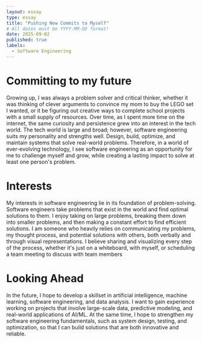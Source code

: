 ```yaml
---
layout: essay
type: essay
title: "Pushing New Commits to Myself"
# All dates must be YYYY-MM-DD format!
date: 2025-09-02
published: true
labels:
  - Software Engineering
---
```


<h1>Committing to my future</h1>
Growing up, I was always a problem solver and critical thinker, whether it was thinking of clever arguments to convince my mom to buy the LEGO set I wanted, or it be figuring out creative ways to complete school projects with a small supply of resources. Over time, as I spent more time on the internet, the same curiosity and persistence grew into an interest in the tech world. The tech world is large and broad; however, software engineering suits my personality and strengths well. Design, build, optimize, and maintain systems that solve real-world problems. Therefore, in a world of ever-evolving technology, I see software engineering as an opportunity for me to challenge myself and grow, while creating a lasting impact to solve at least one person's problem.

<h1>Interests</h1>
My interests in software engineering lie in its foundation of problem-solving. Software engineers take problems that exist in the world and find optimal solutions to them. I enjoy taking on large problems, breaking them down into smaller problems, and then making a constant effort to find efficient solutions. I am someone who heavily relies on communicating my problems, my thought process, and potential solutions with others, both verbally and through visual representations. I believe sharing and visualizing every step of the process, whether it's just on a whiteboard, with myself, or scheduling a team meeting to discuss with team members

<h1>Looking Ahead</h1>
In the future, I hope to develop a skillset in artificial intelligence, machine learning, software engineering, and data analysis. I want to gain experience working on projects that involve large-scale data, predictive modeling, and real-world applications of AI/ML. At the same time, I hope to strengthen my software engineering fundamentals, such as system design, testing, and optimization, so that I can build solutions that are both innovative and reliable.
